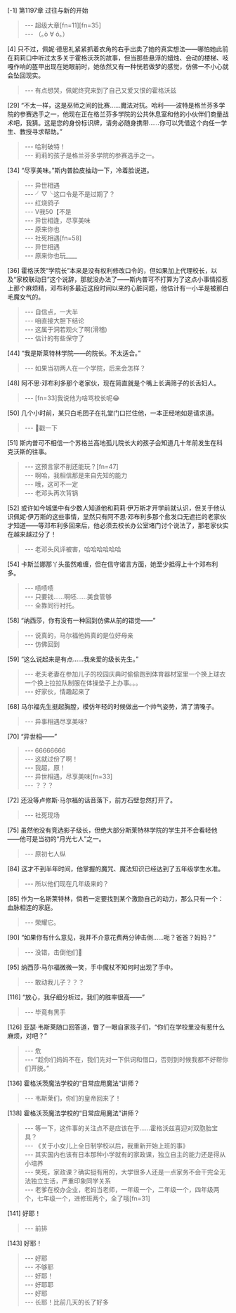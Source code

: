 
[-1] 第1197章 过往与新的开始
>--- 超级大章[fn=11][fn=35]<br>
>--- （｡ò ∀ ó｡）<br>

[4] 只不过，佩妮·德思礼紧紧抓着衣角的右手出卖了她的真实想法——哪怕她此前在莉莉口中听过太多关于霍格沃茨的故事，但当那些悬浮的蜡烛、会动的楼梯、吱嘎作响的盔甲出现在她眼前时，她依然又有一种恍若做梦的感觉，仿佛一不小心就会坠回现实。
>--- 有点想哭，佩妮终究来到了自己又爱又恨的霍格沃兹<br>

[29] “不太一样，这是巫师之间的比赛……魔法对抗。哈利——波特是格兰芬多学院的参赛选手之一，他现在正在格兰芬多学院的公共休息室和他的小伙伴们商量战术吧，我猜。这是您的身份标识牌，请务必随身携带……你可以凭借这个向任一学生、教授寻求帮助。”
>--- 哈利破特！<br>
>--- 莉莉的孩子是格兰芬多学院的参赛选手之一。<br>

[34] “尽享美味。”斯内普脸皮抽动一下，冷着脸说道。
>--- 异世相遇<br>
>--- ╯▽╰这口令是不是过期了？<br>
>--- 红烧鸽子<br>
>--- V我50【不是<br>
>--- 异世相逢，尽享美味<br>
>--- 原来你也<br>
>--- 社死相遇[fn=58]<br>
>--- 异世相遇<br>
>--- 原来你也玩____<br>

[36] 霍格沃茨“学院长”本来是没有权利修改口令的，但如果加上代理校长，以及“家校联动日”这个说辞，那就没办法了——斯内普可不打算为了这点小事情招惹上那个麻烦精，邓布利多最近这段时间以来的心脏问题，他估计有一小半是被那白毛魔女气的。
>--- 自信点，一大半<br>
>--- 咱直接大胆下结论<br>
>--- 这属于洞若观火了啊(滑稽)<br>
>--- 估计的有些保守了<br>

[44] “我是斯莱特林学院——的院长。不太适合。”
>--- 如果当初两人在一个学院，后来会怎样？<br>

[48] 阿不思·邓布利多那个老家伙，现在简直就是个嘴上长满筛子的长舌妇人。
>--- [fn=33]我说他为啥骂校长呢😂<br>

[50] 几个小时前，某只白毛团子在礼堂门口拦住他，一本正经地如是请求道。
>--- 🔪戳一下<br>

[51] 斯内普可不相信一个苏格兰高地孤儿院长大的孩子会知道几十年前发生在科克沃斯的往事。
>--- 这预言家不削还能玩？[fn=47]<br>
>--- 啊哈，我相信那是来自先知的能力<br>
>--- 哦，这可不一定<br>
>--- 老邓头再次背锅<br>

[52] 或许如今城堡中有少数人知道他和莉莉·伊万斯才开学前就认识，但关于他认识佩妮·伊万斯的这些事情，显然只有阿不思·邓布利多那个愈发口无遮拦的老家伙才知道——等邓布利多回来后，他必须去校长办公室堵门讨个说法了，那老家伙实在越来越过分了！
>--- 老邓头风评被害，哈哈哈哈哈哈<br>

[54] 卡斯兰娜那丫头虽然难缠，但在信守诺言方面，她至少抵得上十个邓布利多。
>--- 啧啧啧<br>
>--- 只要钱……啊呸……美食管够<br>
>--- 全靠同行衬托。<br>

[58] “纳西莎，你有没有一种回到仿佛从前的错觉——”
>--- 说真的，马尔福他妈真的是位好母亲<br>
>--- 仿佛回到<br>

[59] “这么说起来是有点……我亲爱的级长先生。”
>--- 老夫老妻在参加儿子的校园庆典时偷偷跑到体育器材室里一个换上球衣一个换上拉拉队制服在体操垫子上办事。。。<br>
>--- 好家伙，情趣起来了<br>

[68] 马尔福先生挺起胸膛，模仿年轻的时候做出一个帅气姿势，清了清嗓子。
>--- 异事相遇尽享美味?<br>

[70] “异世相——”
>--- 66666666<br>
>--- 这就过份了啊！<br>
>--- 我超，原！<br>
>--- 异世相遇，尽享美味[fn=33]<br>
>--- ？？？<br>

[72] 还没等卢修斯·马尔福的话音落下，前方石壁忽然打开了。
>--- 社死现场<br>

[75] 虽然他没有竞选影子级长，但绝大部分斯莱特林学院的学生并不会看轻他——他可是当初的“月光七人”之一。
>--- 原初七人纵<br>

[84] 这才不到半年时间，他掌握的魔咒、魔法知识已经达到了五年级学生水准。
>--- 所以他们现在几年级来的？<br>

[85] 作为一名斯莱特林，倘若一定要找到某个激励自己的动力，那么只有一个：血脉相连的家庭。
>--- 荣耀它。<br>

[90] “如果你有什么意见，我并不介意花费两分钟击倒……呃？爸爸？妈妈？”
>--- 没错，击倒他们🐶<br>

[95] 纳西莎·马尔福微微一笑，手中魔杖不知何时出现了手中。
>--- 敢动我儿子？？？<br>

[116] “放心，我仔细分析过，我们的胜率很高——”
>--- 毕竟有黑手<br>

[126] 亚瑟·韦斯莱随口回答道，瞥了一眼自家孩子们，“你们在学校里没有惹什么麻烦，对吧？”
>--- 危<br>
>--- “趁你们妈妈不在，我们先对一下供词和借口，否则到时候我都不好帮你们开脱。”<br>

[136] 霍格沃茨魔法学校的“日常应用魔法”讲师？
>--- 韦斯莱们，你们的皇帝回来了！<br>

[138] 霍格沃茨魔法学校的“日常应用魔法”讲师？
>--- 等一下，这件事的关注点不是应该在于……霍格沃兹喜迎对双胞胎宝具？<br>
>--- 《关于小女儿上全日制学校以后，我重新开始上班的事》<br>
>--- 其实国内也该有日本那种小学就有的家政课，独立自主的能力还是得从小培养<br>
>--- 笑死，家政课？确实挺有用的，大学很多人还是一点家务不会干完全无法独立生活，严重印象同学关系<br>
>--- 老爹在校办企业，老妈当老师，一年级一个，二年级一个，四年级两个，七年级一个，进修班两个，全了哦[fn=31]<br>

[141] 好耶！
>--- 前排<br>

[143] 好耶！
>--- 好耶<br>
>--- 不够耶<br>
>--- 好耶！<br>
>--- 好耶耶<br>
>--- 好耶<br>
>--- 长耶！比前几天的长了好多<br>
